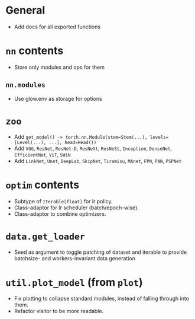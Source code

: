 # General

- Add docs for all exported functions

# `nn` contents

- Store only modules and ops for them

## `nn.modules`

- Use glow.env as storage for options

# `zoo`

- Add `get_model() -> torch.nn.Module(stem=Stem(...), levels=[Level(...), ...], head=Head())`
- Add `VGG`, `ResNet`, `ResNet-D`, `ResNeXt`, `ResNeSt`, `Inception`, `DenseNet`, `EfficientNet`, `ViT`, `SWiN`
- Add `LinkNet`, `Unet`, `DeepLab`, `SkipNet`, `Tiramisu`, `MAnet`, `FPN`, `PAN`, `PSPNet`

# `optim` contents

- Subtype of `Iterable[float]` for lr policy.
- Class-adaptor for lr scheduler (batch/epoch-wise).
- Class-adaptor to combine optimizers.

# `data.get_loader`

- Seed as argument to toggle patching of dataset and iterable to provide batchsize- and workers-invariant data generation

# `util.plot_model` (from `plot`)

- Fix plotting to collapse standard modules, instead of falling through into them.
- Refactor visitor to be more readable.
